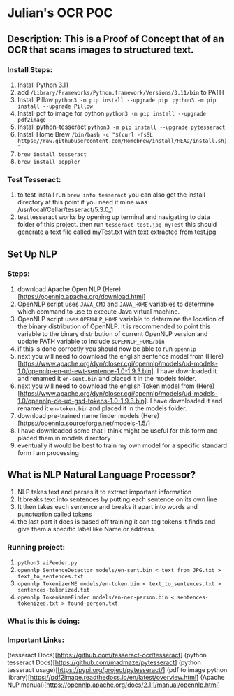 # Julian's OCR POC
## Description: This is a Proof of Concept that of an OCR that scans images to structured text.
### Install Steps:
1. Install Python 3.11
2. add ``` /Library/Frameworks/Python.framework/Versions/3.11/bin ``` to PATH
3. Install Pillow ``` python3 -m pip install --upgrade pip ``` ``` python3 -m pip install --upgrade Pillow```
4. Install pdf to image for python ``` python3 -m pip install --upgrade pdf2image ```
5. Install python-tesseract ``` python3 -m pip install --upgrade pytesseract ```
6. Install Home Brew ``` /bin/bash -c "$(curl -fsSL https://raw.githubusercontent.com/Homebrew/install/HEAD/install.sh)" ```
7. ``` brew install tesseract ```
8. ``` brew install poppler ```
### Test Tesseract:
1. to test install run ``` brew info tesseract ``` you can also get the install directory at this point if you need it.mine was /usr/local/Cellar/tesseract/5.3.0_1
2. test tesseract works by opening up terminal and navigating to data folder of this project. then run ``` tesseract test.jpg myTest ``` this should generate a text file called myTest.txt with text extracted from test.jpg

## Set Up NLP 
### Steps: 
1. download Apache Open NLP (Here)[https://opennlp.apache.org/download.html]
2. OpenNLP script uses ```JAVA_CMD``` and ```JAVA_HOME``` variables to determine which command to use to execute Java virtual machine.
3. OpenNLP script uses ```OPENNLP_HOME``` variable to determine the location of the binary distribution of OpenNLP. It is recommended to point this variable to the binary distribution of current OpenNLP version and update PATH variable to include ```$OPENNLP_HOME/bin```
4. if this is done correctly you should now be able to run ```opennlp```
5. next you will need to download the english sentence model from (Here)[https://www.apache.org/dyn/closer.cgi/opennlp/models/ud-models-1.0/opennlp-en-ud-ewt-sentence-1.0-1.9.3.bin]. I have downloaded it and renamed it ```en-sent.bin``` and placed it in the models folder. 
6. next you will need to download the english Token model from (Here)[https://www.apache.org/dyn/closer.cgi/opennlp/models/ud-models-1.0/opennlp-de-ud-gsd-tokens-1.0-1.9.3.bin]. I have downloaded it and renamed it ```en-token.bin``` and placed it in the models folder. 
7. download pre-trained name finder models (Here)[https://opennlp.sourceforge.net/models-1.5/]
8. I have downloaded some that I think might be useful for this form and placed them in models directory
9. eventually it would be best to train my own model for a specific standard form I am processing

## What is NLP Natural Language Processor?
1. NLP takes text and parses it to extract important information 
2. It breaks text into sentences by putting each sentence on its own line 
3. It then takes each sentence and breaks it apart into words and punctuation called tokens
4. the last part it does is based off training it can tag tokens it finds and give them a specific label like Name or address 

### Running project:
1. ```python3 aiFeeder.py```
2. ```opennlp SentenceDetector models/en-sent.bin < text_from_JPG.txt > text_to_sentences.txt```
3. ```opennlp TokenizerME models/en-token.bin < text_to_sentences.txt > sentences-tokenized.txt```
4. ```opennlp TokenNameFinder models/en-ner-person.bin < sentences-tokenized.txt > found-person.txt```
### What is this is doing:

### Important Links:
(tesseract Docs)[https://github.com/tesseract-ocr/tesseract]
(python tesseract Docs)[https://github.com/madmaze/pytesseract]
(python tesseract usage)[https://pypi.org/project/pytesseract/]
(pdf to image python library)[https://pdf2image.readthedocs.io/en/latest/overview.html]
(Apache NLP manual)[https://opennlp.apache.org/docs/2.1.1/manual/opennlp.html]

